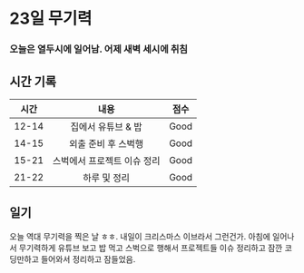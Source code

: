 # 23일 무기력

### 오늘은 열두시에 일어남. 어제 새벽 세시에 취침

## 시간 기록 
|시간|내용|점수|
|:-:|:-:|:-:|
|12-14|집에서 유튜브 & 밥|Good|
|14-15|외출 준비 후 스벅행|Good|
|15-21|스벅에서 프로젝트 이슈 정리|Good|
|21-22|하루 및 정리|Good|

## 일기
오늘 역대 무기력을 찍은 날 ㅎㅎ. 내일이 크리스마스 이브라서 그런건가.
아침에 일어나서 무기력하게 유튜브 보고 밥 먹고 스벅으로 행해서 프로젝트들 이슈 정리하고 잠깐 코딩만하고 들어와서 정리하고 잠들었음.
